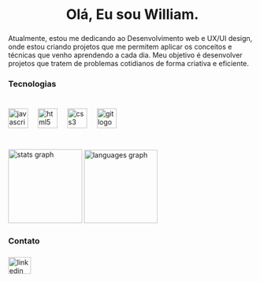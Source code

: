 <h1 align="center">Olá, Eu sou William.</h1>

###

<p align="left">Atualmente, estou me dedicando ao Desenvolvimento web e UX/UI design, onde estou criando projetos que me permitem aplicar os conceitos e técnicas que venho aprendendo a cada dia. Meu objetivo é desenvolver projetos que tratem de problemas cotidianos de forma criativa e eficiente.</p>

###

<h3 align="left">Tecnologias</h3>

###

<br clear="both">
<div align="left">
  <img src="https://cdn.jsdelivr.net/gh/devicons/devicon/icons/javascript/javascript-original.svg" height="40" alt="javascript logo"  />
  <img width="12" />
  <img src="https://cdn.jsdelivr.net/gh/devicons/devicon/icons/html5/html5-original.svg" height="40" alt="html5 logo"  />
  <img width="12" />
  <img src="https://cdn.jsdelivr.net/gh/devicons/devicon/icons/css3/css3-original.svg" height="40" alt="css3 logo"  />
  <img width="12" />
  <img src="https://cdn.jsdelivr.net/gh/devicons/devicon/icons/git/git-original.svg" height="40" alt="git logo"  />
</div>

###
<br clear="both">
<div align="left">
  <img src="https://github-readme-stats.vercel.app/api?username=williamcouto&hide_title=false&hide_rank=false&show_icons=true&include_all_commits=true&count_private=true&disable_animations=false&theme=dracula&locale=en&hide_border=false&order=1" height="150" alt="stats graph"  />
  <img src="https://github-readme-stats.vercel.app/api/top-langs?username=williamcouto&locale=en&hide_title=false&layout=compact&card_width=320&theme=merko&hide_border=false&order=2" height="149" alt="languages graph"  />
</div>

###

<h3 align="left">Contato</h3>

###

<div align="left">
  <img src="https://raw.githubusercontent.com/maurodesouza/profile-readme-generator/master/src/assets/icons/social/linkedin/default.svg" width="46" height="34" alt="linkedin logo"/><a href="www.linkedin.com/in/williamplácido"></a>
</div>

###

